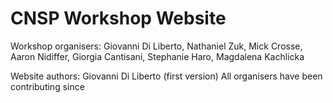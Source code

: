 # CNSP Workshop Website

Workshop organisers:
Giovanni Di Liberto, Nathaniel Zuk, Mick Crosse, Aaron Nidiffer, Giorgia Cantisani, Stephanie Haro, Magdalena Kachlicka

Website authors:
Giovanni Di Liberto (first version)
All organisers have been contributing since
